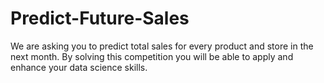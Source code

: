 # Predict-Future-Sales
We are asking you to predict total sales for every product and store in the next month. By solving this competition you will be able to apply and enhance your data science skills.
